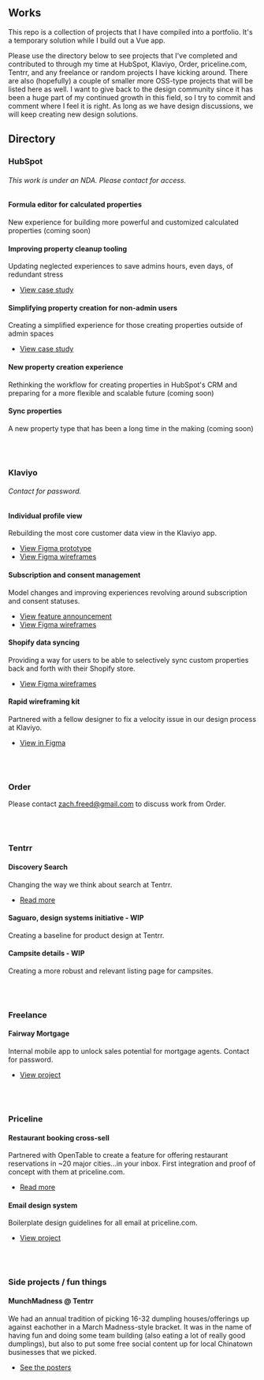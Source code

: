 ## Works
This repo is a collection of projects that I have compiled into a portfolio. It's a temporary solution while I build out a Vue app.

Please use the directory below to see projects that I've completed and contributed to through my time at HubSpot, Klaviyo, Order, priceline.com, Tentrr, and any freelance or random projects I have kicking around. There are also (hopefully) a couple of smaller more OSS-type projects that will be listed here as well. I want to give back to the design community since it has been a huge part of my continued growth in this field, so I try to commit and comment where I feel it is right. As long as we have design discussions, we will keep creating new design solutions.

## Directory

### HubSpot
###### This work is under an NDA. Please contact for access.
#### Formula editor for calculated properties
New experience for building more powerful and customized calculated properties
(coming soon)

#### Improving property cleanup tooling
Updating neglected experiences to save admins hours, even days, of redundant stress
* [View case study](https://www.figma.com/proto/akeNpaDhaOsUj9GP6OQ86b/Case-Studies?page-id=0%3A1&node-id=6-322&viewport=2205%2C-1952%2C0.2&t=kYiG286hzC02UOqR-9&scaling=min-zoom&content-scaling=fixed&starting-point-node-id=6%3A322&show-proto-sidebar=1)

#### Simplifying property creation for non-admin users
Creating a simplified experience for those creating properties outside of admin spaces
* [View case study](https://www.figma.com/proto/akeNpaDhaOsUj9GP6OQ86b/Case-Studies?page-id=0%3A1&node-id=9-983&viewport=2205%2C-1952%2C0.2&t=kYiG286hzC02UOqR-9&scaling=min-zoom&content-scaling=fixed&starting-point-node-id=9%3A983&show-proto-sidebar=1)

#### New property creation experience
Rethinking the workflow for creating properties in HubSpot's CRM and preparing for a more flexible and scalable future
(coming soon)

#### Sync properties
A new property type that has been a long time in the making
(coming soon)

<br><br>

### Klaviyo
###### Contact for password.
#### Individual profile view
Rebuilding the most core customer data view in the Klaviyo app.
* [View Figma prototype](https://www.figma.com/proto/wCWuyQcs22BSVmQX0PTOMZ/Profiles-%E2%80%94-Individual-Profile-Page?page-id=581%3A317265&node-id=593-373547&viewport=453%2C374%2C0.06&t=LW5VlD9eURNOj2xY-1&scaling=min-zoom&content-scaling=fixed&starting-point-node-id=593%3A373547&show-proto-sidebar=1)
* [View Figma wireframes](https://www.figma.com/design/wCWuyQcs22BSVmQX0PTOMZ/Profiles-%E2%80%94-Individual-Profile-Page?node-id=111-425317&t=DEOiMLTaJ6FSExZZ-1)

#### Subscription and consent management
Model changes and improving experiences revolving around subscription and consent statuses.
* [View feature announcement](https://www.klaviyo.com/product/whats-new/profile-consent)
* [View Figma wireframes](https://www.figma.com/design/FMKiiZN9EOCx1QmFj2HKVS/SCM-%E2%80%94-Channel-Box-Updates?m=auto&t=7AbEg5ZLBCXIM6g6-1)

#### Shopify data syncing
Providing a way for users to be able to selectively sync custom properties back and forth with their Shopify store.
* [View Figma wireframes](https://www.figma.com/design/dzD2oLCo3XiPmyqYmIfwQe/PPM-%E2%80%94-Integrations-%E2%80%94-Shopify-Data-Sync?node-id=7574-612365&t=ZqeBaLzzw1vrz6T5-11)


#### Rapid wireframing kit
Partnered with a fellow designer to fix a velocity issue in our design process at Klaviyo.
* [View in Figma](https://www.figma.com/file/LTZAlPDZPCGeg1N1ZVyZEg/Rapid-Wireframing-Kit-v1.2.2?t=OPZXSnwzOstgek34-6)

<br></br>

### Order
Please contact zach.freed@gmail.com to discuss work from Order.

<br></br>

### Tentrr
#### Discovery Search
Changing the way we think about search at Tentrr.
* [Read more](https://docs.google.com/document/d/13xBF7g17F8bIhZLGIATJhMqWLIay6zgKlaoc3K65w4o/)

#### Saguaro, design systems initiative - WIP
Creating a baseline for product design at Tentrr.

#### Campsite details - WIP
Creating a more robust and relevant listing page for campsites.

<br></br>

### Freelance
#### Fairway Mortgage
Internal mobile app to unlock sales potential for mortgage agents. Contact for password.
* [View project](https://www.figma.com/file/kzEOjNdnIto3yY8jUj7OnF/Leads-%E2%80%93-Mobile-app-(ALPHA%2C-P1)?node-id=58%3A2&t=hd4KAjka96ynYct3-1)

<br></br>

### Priceline
#### Restaurant booking cross-sell
Partnered with OpenTable to create a feature for offering restaurant reservations in ~20 major cities...in your inbox. First integration and proof of concept with them at priceline.com.
* [Read more](/projects/priceline/opentable/)

#### Email design system
Boilerplate design guidelines for all email at priceline.com.
* [View project](https://www.behance.net/gallery/61502597/Email-Design-System)

<br></br>

### Side projects / fun things
#### MunchMadness @ Tentrr
We had an annual tradition of picking 16-32 dumpling houses/offerings up against eachother in a March Madness-style bracket. It was in the name of having fun and doing some team building (also eating a lot of really good dumplings), but also to put some free social content up for local Chinatown businesses that we picked.

* [See the posters](/projects/fun/munchmadness/)
